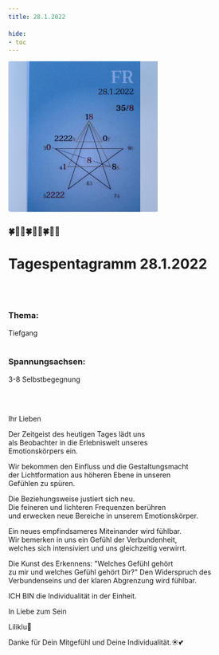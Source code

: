 ```yaml
---
title: 28.1.2022

hide:
- toc
---
```


<style>
img {
  width: 300px;
  max-width: 99%
}
</style>

![](/img/2022/2022-01-28.png)


### 🍀🦋💚🍀🦋💚🍀🦋💚

# Tagespentagramm 28.1.2022
<br><br>


### Thema:
Tiefgang
<br><br>


### Spannungsachsen:
3-8 Selbstbegegnung

<br><br>

Ihr Lieben

Der Zeitgeist des heutigen Tages lädt uns  
als Beobachter in die Erlebniswelt unseres  
Emotionskörpers ein.

Wir bekommen den Einfluss und die Gestaltungsmacht  
der Lichtformation aus höheren Ebene in unseren  
Gefühlen zu spüren.

Die Beziehungsweise justiert sich neu.  
Die feineren und lichteren Frequenzen berühren  
und erwecken neue Bereiche in unserem Emotionskörper.  

Ein neues empfindsameres Miteinander wird fühlbar.  
Wir bemerken in uns ein Gefühl der Verbundenheit,  
welches sich intensiviert und uns gleichzeitig verwirrt.  

Die Kunst des Erkennens: "Welches Gefühl gehört  
zu mir und welches Gefühl gehört Dir?" Den Widerspruch des  
Verbundenseins und der klaren Abgrenzung wird fühlbar.  

ICH BIN die Individualität in der Einheit.  

In Liebe zum Sein  


Liliklu🦋  


Danke für Dein Mitgefühl und Deine Individualität.☀️💕
